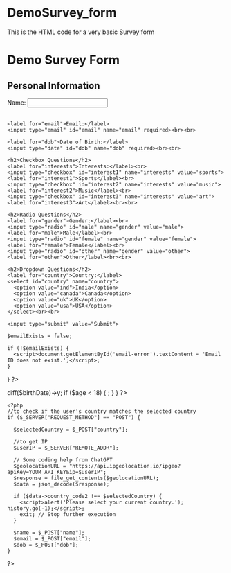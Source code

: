 # DemoSurvey_form
This is the HTML code for a very basic Survey form
<!DOCTYPE html>
<html>
<head>
  <title>Demo Survey Form</title>
</head>
<body>
  <h1>Demo Survey Form</h1>
  
  <form action="/submit-survey" method="post">
    <h2>Personal Information</h2>
    <label for="name">Name:</label>
    <input type="text" id="name" name="name" required><br><br>

    <label for="email">Email:</label>
    <input type="email" id="email" name="email" required><br><br>

    <label for="dob">Date of Birth:</label>
    <input type="date" id="dob" name="dob" required><br><br>

    <h2>Checkbox Questions</h2>
    <label for="interests">Interests:</label><br>
    <input type="checkbox" id="interest1" name="interests" value="sports">
    <label for="interest1">Sports</label><br>
    <input type="checkbox" id="interest2" name="interests" value="music">
    <label for="interest2">Music</label><br>
    <input type="checkbox" id="interest3" name="interests" value="art">
    <label for="interest3">Art</label><br><br>

    <h2>Radio Questions</h2>
    <label for="gender">Gender:</label><br>
    <input type="radio" id="male" name="gender" value="male">
    <label for="male">Male</label><br>
    <input type="radio" id="female" name="gender" value="female">
    <label for="female">Female</label><br>
    <input type="radio" id="other" name="gender" value="other">
    <label for="other">Other</label><br><br>

    <h2>Dropdown Questions</h2>
    <label for="country">Country:</label>
    <select id="country" name="country">
      <option value="ind">India</option>
      <option value="canada">Canada</option>
      <option value="uk">UK</option>
      <option value="usa">USA</option>
    </select><br><br>

    <input type="submit" value="Submit">
  </form>
  <?php
	//to check if the email id exists
    if ($_SERVER["REQUEST_METHOD"] == "POST") {
      $email = $_POST["email"];

    $emailExists = false;

    if (!$emailExists) {
      <script>document.getElementById('email-error').textContent = 'Email ID does not exist.';</script>;
    }
  }
  ?>
  <?php
	//to check if the user is greater than 18 or not
  if ($_SERVER["REQUEST_METHOD"] == "POST") {
    $email = $_POST["email"];
    $dob = $_POST["dob"];

    //calculateing age
    $currentDate = new DateTime();
    $birthDate = new DateTime($dob);
    $age = $currentDate->diff($birthDate)->y;

    if ($age < 18) {
      <script>document.getElementById('age-error').textContent = 'You are a minor.';</script>;
    }
  }
  ?>
    <?php
	//to check if the user's country matches the selected country
    if ($_SERVER["REQUEST_METHOD"] == "POST") {
      
      $selectedCountry = $_POST["country"];

      //to get IP
      $userIP = $_SERVER["REMOTE_ADDR"];

      // Some coding help from ChatGPT
      $geolocationURL = "https://api.ipgeolocation.io/ipgeo?apiKey=YOUR_API_KEY&ip=$userIP";
      $response = file_get_contents($geolocationURL);
      $data = json_decode($response);

      if ($data->country_code2 !== $selectedCountry) {
        <script>alert('Please select your current country.'); history.go(-1);</script>;
        exit; // Stop further execution
      }

      $name = $_POST["name"];
      $email = $_POST["email"];
      $dob = $_POST["dob"];
    }
  ?>
</body>
</html>
